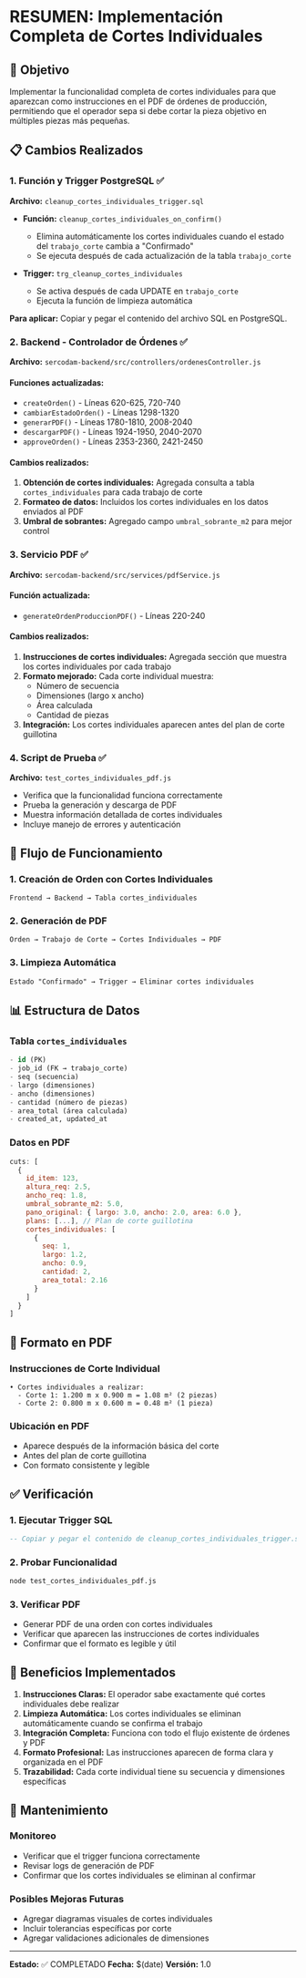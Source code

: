 # RESUMEN: Implementación Completa de Cortes Individuales

## 🎯 Objetivo
Implementar la funcionalidad completa de cortes individuales para que aparezcan como instrucciones en el PDF de órdenes de producción, permitiendo que el operador sepa si debe cortar la pieza objetivo en múltiples piezas más pequeñas.

## 📋 Cambios Realizados

### 1. **Función y Trigger PostgreSQL** ✅
**Archivo:** `cleanup_cortes_individuales_trigger.sql`

- **Función:** `cleanup_cortes_individuales_on_confirm()`
  - Elimina automáticamente los cortes individuales cuando el estado del `trabajo_corte` cambia a "Confirmado"
  - Se ejecuta después de cada actualización de la tabla `trabajo_corte`

- **Trigger:** `trg_cleanup_cortes_individuales`
  - Se activa después de cada UPDATE en `trabajo_corte`
  - Ejecuta la función de limpieza automática

**Para aplicar:** Copiar y pegar el contenido del archivo SQL en PostgreSQL.

### 2. **Backend - Controlador de Órdenes** ✅
**Archivo:** `sercodam-backend/src/controllers/ordenesController.js`

#### Funciones actualizadas:
- `createOrden()` - Líneas 620-625, 720-740
- `cambiarEstadoOrden()` - Líneas 1298-1320
- `generarPDF()` - Líneas 1780-1810, 2008-2040
- `descargarPDF()` - Líneas 1924-1950, 2040-2070
- `approveOrden()` - Líneas 2353-2360, 2421-2450

#### Cambios realizados:
1. **Obtención de cortes individuales:** Agregada consulta a tabla `cortes_individuales` para cada trabajo de corte
2. **Formateo de datos:** Incluidos los cortes individuales en los datos enviados al PDF
3. **Umbral de sobrantes:** Agregado campo `umbral_sobrante_m2` para mejor control

### 3. **Servicio PDF** ✅
**Archivo:** `sercodam-backend/src/services/pdfService.js`

#### Función actualizada:
- `generateOrdenProduccionPDF()` - Líneas 220-240

#### Cambios realizados:
1. **Instrucciones de cortes individuales:** Agregada sección que muestra los cortes individuales por cada trabajo
2. **Formato mejorado:** Cada corte individual muestra:
   - Número de secuencia
   - Dimensiones (largo x ancho)
   - Área calculada
   - Cantidad de piezas
3. **Integración:** Los cortes individuales aparecen antes del plan de corte guillotina

### 4. **Script de Prueba** ✅
**Archivo:** `test_cortes_individuales_pdf.js`

- Verifica que la funcionalidad funciona correctamente
- Prueba la generación y descarga de PDF
- Muestra información detallada de cortes individuales
- Incluye manejo de errores y autenticación

## 🔄 Flujo de Funcionamiento

### 1. **Creación de Orden con Cortes Individuales**
```
Frontend → Backend → Tabla cortes_individuales
```

### 2. **Generación de PDF**
```
Orden → Trabajo de Corte → Cortes Individuales → PDF
```

### 3. **Limpieza Automática**
```
Estado "Confirmado" → Trigger → Eliminar cortes individuales
```

## 📊 Estructura de Datos

### Tabla `cortes_individuales`
```sql
- id (PK)
- job_id (FK → trabajo_corte)
- seq (secuencia)
- largo (dimensiones)
- ancho (dimensiones)
- cantidad (número de piezas)
- area_total (área calculada)
- created_at, updated_at
```

### Datos en PDF
```javascript
cuts: [
  {
    id_item: 123,
    altura_req: 2.5,
    ancho_req: 1.8,
    umbral_sobrante_m2: 5.0,
    pano_original: { largo: 3.0, ancho: 2.0, area: 6.0 },
    plans: [...], // Plan de corte guillotina
    cortes_individuales: [
      {
        seq: 1,
        largo: 1.2,
        ancho: 0.9,
        cantidad: 2,
        area_total: 2.16
      }
    ]
  }
]
```

## 🎨 Formato en PDF

### Instrucciones de Corte Individual
```
• Cortes individuales a realizar:
  - Corte 1: 1.200 m x 0.900 m = 1.08 m² (2 piezas)
  - Corte 2: 0.800 m x 0.600 m = 0.48 m² (1 pieza)
```

### Ubicación en PDF
- Aparece después de la información básica del corte
- Antes del plan de corte guillotina
- Con formato consistente y legible

## ✅ Verificación

### 1. **Ejecutar Trigger SQL**
```sql
-- Copiar y pegar el contenido de cleanup_cortes_individuales_trigger.sql
```

### 2. **Probar Funcionalidad**
```bash
node test_cortes_individuales_pdf.js
```

### 3. **Verificar PDF**
- Generar PDF de una orden con cortes individuales
- Verificar que aparecen las instrucciones de cortes individuales
- Confirmar que el formato es legible y útil

## 🚀 Beneficios Implementados

1. **Instrucciones Claras:** El operador sabe exactamente qué cortes individuales debe realizar
2. **Limpieza Automática:** Los cortes individuales se eliminan automáticamente cuando se confirma el trabajo
3. **Integración Completa:** Funciona con todo el flujo existente de órdenes y PDF
4. **Formato Profesional:** Las instrucciones aparecen de forma clara y organizada en el PDF
5. **Trazabilidad:** Cada corte individual tiene su secuencia y dimensiones específicas

## 🔧 Mantenimiento

### Monitoreo
- Verificar que el trigger funciona correctamente
- Revisar logs de generación de PDF
- Confirmar que los cortes individuales se eliminan al confirmar

### Posibles Mejoras Futuras
- Agregar diagramas visuales de cortes individuales
- Incluir tolerancias específicas por corte
- Agregar validaciones adicionales de dimensiones

---

**Estado:** ✅ COMPLETADO
**Fecha:** $(date)
**Versión:** 1.0 